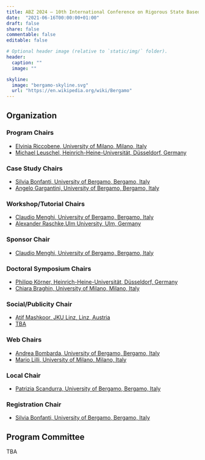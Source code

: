 ```yaml
---
title: ABZ 2024 – 10th International Conference on Rigorous State Based Methods
date:  "2021-06-16T00:00:00+01:00"
draft: false
share: false
commentable: false
editable: false

# Optional header image (relative to `static/img/` folder).
header:
  caption: ""
  image: ""

skyline: 
  image: "bergamo-skyline.svg"
  url: "https://en.wikipedia.org/wiki/Bergamo"
---
```


## Organization 

### Program Chairs

* [Elvinia Riccobene, University of Milano, Milano, Italy](https://riccobene.di.unimi.it/)
* [Michael Leuschel, Heinrich-Heine-Universität, Düsseldorf, Germany](https://www.cs.hhu.de/lehrstuehle-und-arbeitsgruppen/softwaretechnik-und-programmiersprachen/unser-team/team/leuschel)

### Case Study Chairs

* [Silvia Bonfanti, University of Bergamo, Bergamo, Italy](https://cs.unibg.it/bonfanti/)
* [Angelo Gargantini, University of Bergamo, Bergamo, Italy](https://cs.unibg.it/garganti/)

### Workshop/Tutorial Chairs

* [Claudio Menghi, University of Bergamo, Bergamo, Italy](https://claudiomenghi.github.io/)
* [Alexander Raschke,Ulm University, Ulm, Germany](https://www.uni-ulm.de/in/sp/team/dr-alexander-raschke/)

### Sponsor Chair

* [Claudio Menghi, University of Bergamo, Bergamo, Italy](https://claudiomenghi.github.io/)

### Doctoral Symposium Chairs

* [Philipp Körner, Heinrich-Heine-Universität, Düsseldorf, Germany](https://www.cs.hhu.de/lehrstuehle-und-arbeitsgruppen/softwaretechnik-und-programmiersprachen/unser-team/team/koerner)
* [Chiara Braghin, University of Milano, Milano, Italy](https://www.unimi.it/it/ugov/person/chiara-braghin)

### Social/Publicity Chair

* [Atif Mashkoor, JKU Linz, Linz, Austria](https://www.jku.at/en/institute-of-software-systems-engineering/about-us/team/atif-mashkoor/)
* [TBA]()

### Web Chairs

* [Andrea Bombarda, University of Bergamo, Bergamo, Italy](https://cs.unibg.it/bombarda/)
* [Mario Lilli, University of Milano, Milano, Italy](https://scholar.google.com/citations?user=twr3edgAAAAJ&hl=en)

### Local Chair

* [Patrizia Scandurra, University of Bergamo, Bergamo, Italy](https://cs.unibg.it/scandurra/)

### Registration Chair

* [Silvia Bonfanti, University of Bergamo, Bergamo, Italy](https://cs.unibg.it/bonfanti/)

## Program Committee

TBA
